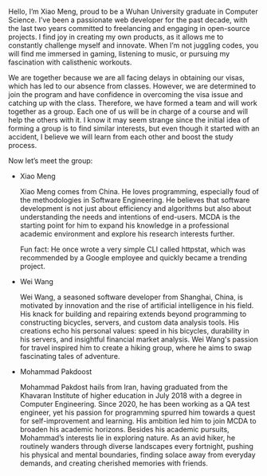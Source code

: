 Hello, I’m Xiao Meng, proud to be a Wuhan University graduate in Computer
Science. I’ve been a passionate web developer for the past decade, with the
last two years committed to freelancing and engaging in open-source projects.
I find joy in creating my own products, as it allows me to constantly challenge
myself and innovate. When I’m not juggling codes, you will find me immersed in
gaming, listening to music, or pursuing my fascination with calisthenic
workouts.

We are together because we are all facing delays in obtaining our visas, which
has led to our absence from classes. However, we are determined to join the
program and have confidence in overcoming the visa issue and catching up with
the class. Therefore, we have formed a team and will work together as a group.
Each one of us will be in charge of a course and will help the others with it.
I know it may seem strange since the initial idea of forming a group is to find
similar interests, but even though it started with an accident, I believe we
will learn from each other and boost the study process.

Now let’s meet the group:

- Xiao Meng

  Xiao Meng comes from China. He loves programming, especially foud of the
  methodologies in Software Engineering. He believes that software development
  is not just about efficiency and algorithms but also about understanding the
  needs and intentions of end-users. MCDA is the starting point for him to
  expand his knowledge in a professional academic environment and explore his
  research interests further.

  Fun fact: He once wrote a very simple CLI called httpstat, which was
  recommended by a Google employee and quickly became a trending project.

- Wei Wang

  Wei Wang, a seasoned software developer from Shanghai, China, is motivated
  by innovation and the rise of artificial intelligence in his field. His knack
  for building and repairing extends beyond programming to constructing
  bicycles, servers, and custom data analysis tools. His creations
  echo his personal values: speed in his bicycles, durability in his servers,
  and insightful financial market analysis. Wei Wang's passion for travel
  inspired him to create a hiking group, where he aims to swap fascinating
  tales of adventure.

- Mohammad Pakdoost

  Mohammad Pakdost hails from Iran, having graduated from the Khavaran
  Institute of higher education in July 2018 with a degree in Computer
  Engineering. Since 2020, he has been working as a QA test engineer, yet his
  passion for programming spurred him towards a quest for self-improvement and
  learning. His ambition led him to join MCDA to broaden his academic horizons.
  Besides his academic pursuits, Mohammad’s interests lie in exploring nature.
  As an avid hiker, he routinely wanders through diverse landscapes every
  fortnight, pushing his physical and mental boundaries, finding solace away
  from everyday demands, and creating cherished memories with friends.
